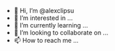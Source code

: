 - 👋 Hi, I’m @alexclipsu
- 👀 I’m interested in ...
- 🌱 I’m currently learning ...
- 💞️ I’m looking to collaborate on ...
- 📫 How to reach me ...

<!---
alexclipsu/alexclipsu is a ✨ special ✨ repository because its `README.md` (this file) appears on your GitHub profile.
You can click the Preview link to take a look at your changes.
--->
